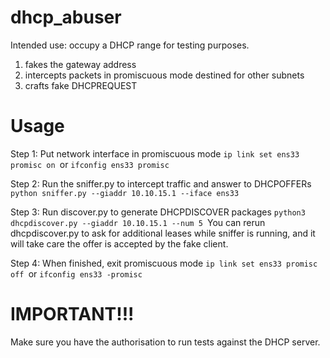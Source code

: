 # dhcp_abuser

Intended use: occupy a DHCP range for testing purposes.

1) fakes the gateway address
2) intercepts packets in promiscuous mode destined for other subnets
3) crafts fake DHCPREQUEST

# Usage 

Step 1: Put network interface in promiscuous mode
`ip link set ens33 promisc on
`or
`ifconfig ens33 promisc
`

Step 2: Run the sniffer.py to intercept traffic and answer to DHCPOFFERs
`python sniffer.py --giaddr 10.10.15.1 --iface ens33
`

Step 3: Run discover.py to generate DHCPDISCOVER packages
`python3 dhcpdiscover.py --giaddr 10.10.15.1 --num 5
`You can rerun dhcpdiscover.py to ask for additional leases while sniffer is running, and it will take care the offer is accepted by the fake client. 

Step 4: When finished, exit promiscuous mode
`ip link set ens33 promisc off
`or
`ifconfig ens33 -promisc
`

# IMPORTANT!!! 

Make sure you have the authorisation to run tests against the DHCP server. 

